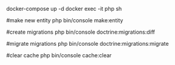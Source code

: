 docker-compose up -d
docker exec -it php sh

#make new entity
php bin/console make:entity


#create migrations
php bin/console doctrine:migrations:diff

#migrate migrations
php bin/console doctrine:migrations:migrate

#clear cache
php bin/console cache:clear
